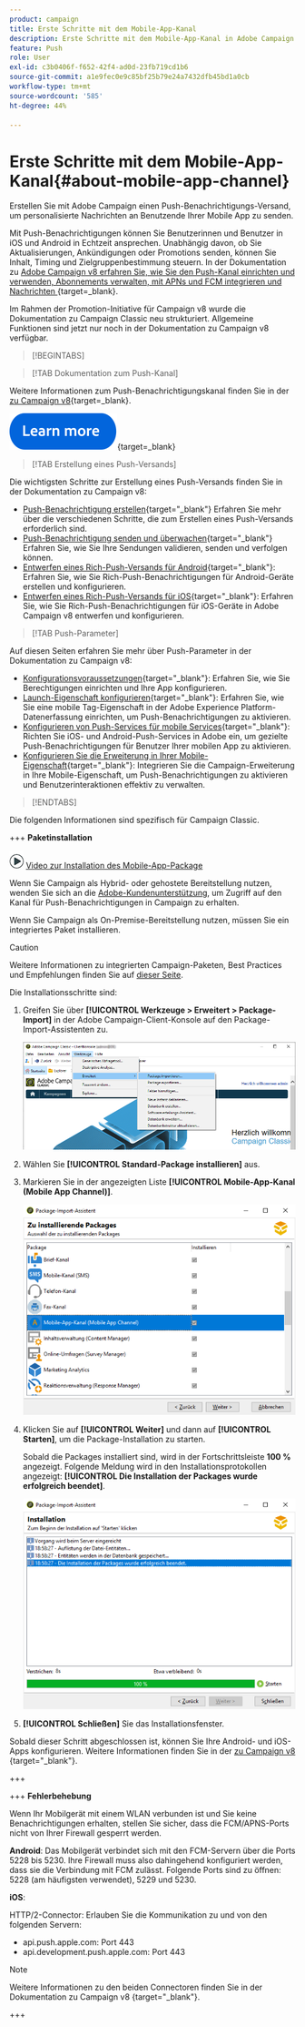 ```yaml
---
product: campaign
title: Erste Schritte mit dem Mobile-App-Kanal
description: Erste Schritte mit dem Mobile-App-Kanal in Adobe Campaign
feature: Push
role: User
exl-id: c3b0406f-f652-42f4-ad0d-23fb719cd1b6
source-git-commit: a1e9fec0e9c85bf25b79e24a7432dfb45bd1a0cb
workflow-type: tm+mt
source-wordcount: '585'
ht-degree: 44%

---
```


# Erste Schritte mit dem Mobile-App-Kanal{#about-mobile-app-channel}

Erstellen Sie mit Adobe Campaign einen Push-Benachrichtigungs-Versand, um personalisierte Nachrichten an Benutzende Ihrer Mobile App zu senden.

Mit Push-Benachrichtigungen können Sie Benutzerinnen und Benutzer in iOS und Android in Echtzeit ansprechen. Unabhängig davon, ob Sie Aktualisierungen, Ankündigungen oder Promotions senden, können Sie Inhalt, Timing und Zielgruppenbestimmung steuern. In der Dokumentation zu [Adobe Campaign v8 erfahren Sie, wie Sie den Push-Kanal einrichten und verwenden, Abonnements verwalten, mit APNs und FCM integrieren und Nachrichten ](https://experienceleague.adobe.com/de/docs/campaign/campaign-v8/send/emails/email){target=_blank}.

Im Rahmen der Promotion-Initiative für Campaign v8 wurde die Dokumentation zu Campaign Classic neu strukturiert. Allgemeine Funktionen sind jetzt nur noch in der Dokumentation zu Campaign v8 verfügbar.

>[!BEGINTABS]

>[!TAB Dokumentation zum Push-Kanal]

Weitere Informationen zum Push-Benachrichtigungskanal finden Sie in der [ zu Campaign v8](https://experienceleague.adobe.com/docs/campaign/campaign-v8/send/push/push.html){target=_blank}.

[![Bild](../../assets/do-not-localize/learn-more-button.svg)](https://experienceleague.adobe.com/docs/campaign/campaign-v8/send/push/push.html){target=_blank}


>[!TAB Erstellung eines Push-Versands]

Die wichtigsten Schritte zur Erstellung eines Push-Versands finden Sie in der Dokumentation zu Campaign v8:

* [Push-Benachrichtigung erstellen](https://experienceleague.adobe.com/docs/campaign/campaign-v8/send/push/push.html#push-create){target="_blank"} Erfahren Sie mehr über die verschiedenen Schritte, die zum Erstellen eines Push-Versands erforderlich sind.
* [Push-Benachrichtigung senden und überwachen](https://experienceleague.adobe.com/docs/campaign/campaign-v8/send/push/push.html#push-test){target="_blank"} Erfahren Sie, wie Sie Ihre Sendungen validieren, senden und verfolgen können.
* [Entwerfen eines Rich-Push-Versands für Android](https://experienceleague.adobe.com/docs/campaign/campaign-v8/send/push/rich-push/rich-push-android.html){target="_blank"}: Erfahren Sie, wie Sie Rich-Push-Benachrichtigungen für Android-Geräte erstellen und konfigurieren.
* [Entwerfen eines Rich-Push-Versands für iOS](https://experienceleague.adobe.com/docs/campaign/campaign-v8/send/push/rich-push/rich-push-ios.html){target="_blank"}: Erfahren Sie, wie Sie Rich-Push-Benachrichtigungen für iOS-Geräte in Adobe Campaign v8 entwerfen und konfigurieren.


>[!TAB Push-Parameter]

Auf diesen Seiten erfahren Sie mehr über Push-Parameter in der Dokumentation zu Campaign v8:

* [Konfigurationsvoraussetzungen](https://experienceleague.adobe.com/docs/campaign/campaign-v8/send/push/push-settings.html#before-starting){target="_blank"}: Erfahren Sie, wie Sie Berechtigungen einrichten und Ihre App konfigurieren.
* [Launch-Eigenschaft konfigurieren](https://experienceleague.adobe.com/docs/campaign/campaign-v8/send/push/push-settings.html#launch-property){target="_blank"}: Erfahren Sie, wie Sie eine mobile Tag-Eigenschaft in der Adobe Experience Platform-Datenerfassung einrichten, um Push-Benachrichtigungen zu aktivieren.
* [Konfigurieren von Push-Services für mobile Services](https://experienceleague.adobe.com/docs/campaign/campaign-v8/send/push/push-settings.html#push-service){target="_blank"}: Richten Sie iOS- und Android-Push-Services in Adobe ein, um gezielte Push-Benachrichtigungen für Benutzer Ihrer mobilen App zu aktivieren.
* [Konfigurieren Sie die Erweiterung in Ihrer Mobile-Eigenschaft](https://experienceleague.adobe.com/docs/campaign/campaign-v8/send/push/push-settings.html#configure-extension){target="_blank"}: Integrieren Sie die Campaign-Erweiterung in Ihre Mobile-Eigenschaft, um Push-Benachrichtigungen zu aktivieren und Benutzerinteraktionen effektiv zu verwalten.

>[!ENDTABS]


Die folgenden Informationen sind spezifisch für Campaign Classic.

+++ **Paketinstallation**

![](assets/do-not-localize/how-to-video.png) [Video zur Installation des Mobile-App-Package ](https://experienceleague.adobe.com/docs/campaign-classic-learn/tutorials/sending-messages/push-channel/installing-the-mobile-app-channel.html?lang=de#sending-messages)

Wenn Sie Campaign als Hybrid- oder gehostete Bereitstellung nutzen, wenden Sie sich an die [Adobe-Kundenunterstützung](https://helpx.adobe.com/de/enterprise/admin-guide.html/enterprise/using/support-for-experience-cloud.ug.html), um Zugriff auf den Kanal für Push-Benachrichtigungen in Campaign zu erhalten.

Wenn Sie Campaign als On-Premise-Bereitstellung nutzen, müssen Sie ein integriertes Paket installieren.

>[!CAUTION]
>
>Weitere Informationen zu integrierten Campaign-Paketen, Best Practices und Empfehlungen finden Sie auf [dieser Seite](../../installation/using/installing-campaign-standard-packages.md).

Die Installationsschritte sind:

1. Greifen Sie über **[!UICONTROL Werkzeuge > Erweitert > Package-Import]** in der Adobe Campaign-Client-Konsole auf den Package-Import-Assistenten zu.

   ![](assets/package_ios.png)

1. Wählen Sie **[!UICONTROL Standard-Package installieren]** aus.

1. Markieren Sie in der angezeigten Liste **[!UICONTROL Mobile-App-Kanal (Mobile App Channel)]**.

   ![](assets/package_ios_2.png)

1. Klicken Sie auf **[!UICONTROL Weiter]** und dann auf **[!UICONTROL Starten]**, um die Package-Installation zu starten.

   Sobald die Packages installiert sind, wird in der Fortschrittsleiste **100 %** angezeigt. Folgende Meldung wird in den Installationsprotokollen angezeigt: **[!UICONTROL Die Installation der Packages wurde erfolgreich beendet]**.

   ![](assets/package_ios_3.png)

1. **[!UICONTROL Schließen]** Sie das Installationsfenster.

Sobald dieser Schritt abgeschlossen ist, können Sie Ihre Android- und iOS-Apps konfigurieren. Weitere Informationen finden Sie in der [ zu Campaign v8 ](https://experienceleague.adobe.com/docs/campaign/campaign-v8/send/push/push.html){target="_blank"}.

+++

+++ **Fehlerbehebung**

Wenn Ihr Mobilgerät mit einem WLAN verbunden ist und Sie keine Benachrichtigungen erhalten, stellen Sie sicher, dass die FCM/APNS-Ports nicht von Ihrer Firewall gesperrt werden.

**Android**: Das Mobilgerät verbindet sich mit den FCM-Servern über die Ports 5228 bis 5230. Ihre Firewall muss also dahingehend konfiguriert werden, dass sie die Verbindung mit FCM zulässt. Folgende Ports sind zu öffnen: 5228 (am häufigsten verwendet), 5229 und 5230.

**iOS**:

HTTP/2-Connector: Erlauben Sie die Kommunikation zu und von den folgenden Servern:

* api.push.apple.com: Port 443
* api.development.push.apple.com: Port 443

>[!NOTE]
>
>Weitere Informationen zu den beiden Connectoren finden Sie in der Dokumentation zu Campaign v8 [](https://experienceleague.adobe.com/docs/campaign/campaign-v8/send/push/push-settings.html){target="_blank"}.

+++
